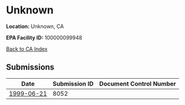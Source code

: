 # Unknown

**Location:** Unknown, CA

**EPA Facility ID:** 100000099948

[Back to CA Index](../../index.md)

## Submissions

| Date | Submission ID | Document Control Number |
|------|--------------|-------------------------|
| [1999-06-21](submissions/8052.md) | 8052 |  |
